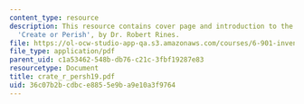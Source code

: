 ```yaml
---
content_type: resource
description: This resource contains cover page and introduction to the course textbook,
  'Create or Perish', by Dr. Robert Rines.
file: https://ol-ocw-studio-app-qa.s3.amazonaws.com/courses/6-901-inventions-and-patents-fall-2005/36c07b2bcdbce8855e9ba9e10a3f9764_crate_r_persh19.pdf
file_type: application/pdf
parent_uid: c1a53462-548b-db76-c21c-3fbf19287e83
resourcetype: Document
title: crate_r_persh19.pdf
uid: 36c07b2b-cdbc-e885-5e9b-a9e10a3f9764
---
```

